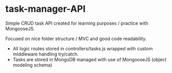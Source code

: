 # task-manager-API

Simple CRUD task API created for learning purposes / practice with MongooseJS.

Focused on nice folder structure / MVC and good code readability.

- All logic routes stored in controllers/tasks.js wrapped with custom middleware handling try/catch.
- Tasks are stored in MongoDB managed with use of MongooseJS (object modeling schema)
